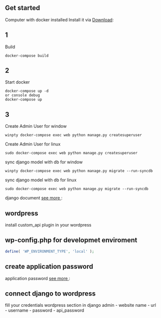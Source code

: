 ## Get started
Computer with docker installed 
Install it via [Download](https://www.docker.com/):

## 1 
Build
```shell
docker-compose build
```
## 2 
Start docker
```shell
docker-compose up -d
or console debug
docker-compose up 
```
## 3 
Create Admin User for window
```shell
winpty docker-compose exec web python manage.py createsuperuser
```
Create Admin User for linux
```shell
sudo docker-compose exec web python manage.py createsuperuser
```

sync django model with db for window
```shell
winpty docker-compose exec web python manage.py migrate --run-syncdb
```

sync django model with db for linux
```shell
sudo docker-compose exec web python manage.py migrate --run-syncdb
```

django document [see more ](https://www.djangoproject.com/):


## wordpress

install custom_api plugin in your wordpress

## wp-config.php for developmet enviroment
```php
define( 'WP_ENVIRONMENT_TYPE', 'local' );
```

## create application password 

application password [see more ](https://www.paidmembershipspro.com/create-application-password-wordpress/):


## connect django to wordpress
fill your credentials  wordpress section in django admin
    - website name
    - url
    - username
    - password
    - api_password 